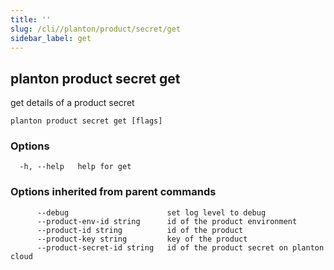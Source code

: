 ```yaml
---
title: ''
slug: /cli//planton/product/secret/get
sidebar_label: get
---
```

## planton product secret get

get details of a product secret

```
planton product secret get [flags]
```

### Options

```
  -h, --help   help for get
```

### Options inherited from parent commands

```
      --debug                      set log level to debug
      --product-env-id string      id of the product environment
      --product-id string          id of the product
      --product-key string         key of the product
      --product-secret-id string   id of the product secret on planton cloud
```

